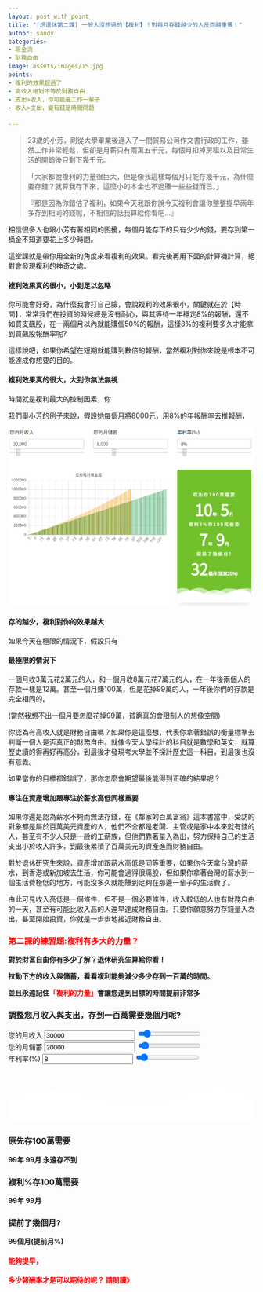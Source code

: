 ```yaml
---
layout: post_with_point
title: "[想退休第二課] 一般人沒想過的【複利】！對每月存錢越少的人反而越重要！"
author: sandy
categories:
- 現金流
- 財務自由
image: assets/images/15.jpg
points:
- 複利的效果超過了
- 高收入絕對不等於財務自由
- 支出>收入，你可能要工作一輩子
- 收入>支出，變有錢是時間問題

---
```

> 23歲的小芳，剛從大學畢業後進入了一間貿易公司作文書行政的工作，雖然工作非常輕鬆，但卻是月薪只有兩萬五千元，每個月扣掉房租以及日常生活的開銷後只剩下幾千元。
>
> 「大家都說複利的力量很巨大，但是像我這樣每個月只能存幾千元，為什麼要存錢？就算我存下來，這麼小的本金也不過賺一些些錢而已。」
>
> 『那是因為你錯估了複利，如果今天我跟你說今天複利會讓你整整提早兩年多存到相同的錢呢，不相信的話我算給你看吧...』

相信很多人也跟小芳有著相同的困擾，每個月能存下的只有少少的錢，要存到第一桶金不知道要花上多少時間。

這堂課就是帶你用全新的角度來看複利的效果。看完後再用下面的計算機計算，絕對會發現複利的神奇之處。

#### 複利效果真的很小，小到足以忽略

你可能會好奇，為什麼我會打自己臉，會說複利的效果很小，關鍵就在於【時間】，常常我們在投資的時候總是沒有耐心，與其等待一年穩定8%的報酬，還不如買支飆股，在一兩個月以內就能賺個50%的報酬，這樣8%的複利要多久才能拿到買飆股報酬率呢?

這樣說吧，如果你希望在短期就能賺到數倍的報酬，當然複利對你來說是根本不可能達成你想要的目的。

#### 複利效果真的很大，大到你無法無視

時間就是複利最大的控制因素，你

我們舉小芳的例子來說，假設她每個月將8000元，用8%的年報酬率去推報酬，

![](/uploads/第二課1.PNG)

#### 存的越少，複利對你的效果越大

如果今天在極限的情況下，假設只有

#### 最極限的情況下

一個月收3萬元花2萬元的人，和一個月收8萬元花7萬元的人，在一年後兩個人的存款一樣是12萬。甚至一個月賺100萬，但是花掉99萬的人，一年後你們的存款是完全相同的。

(當然我想不出一個月要怎麼花掉99萬，貧窮真的會限制人的想像空間)

你認為有高收入就是財務自由嗎？如果你是這麼想，代表你拿著錯誤的衡量標準去判斷一個人是否真正的財務自由。就像今天大學採計的科目就是數學和英文，就算歷史讀的得再好再高分，到最後才發現考大學並不採計歷史這一科目，到最後也沒有意義。

如果當你的目標都錯誤了，那你怎麼會期望最後能得到正確的結果呢？

#### 專注在資產增加跟專注於薪水高低同樣重要

如果你還是認為薪水不夠而無法存錢，在《鄰家的百萬富翁》這本書當中，受訪的對象都是屬於百萬美元資產的人，他們不全都是老闆、主管或是家中本來就有錢的人，甚至有不少人只是一般的工薪族，但他們靠著量入為出，努力保持自己的生活支出小於收入許多，到最後累積了百萬美元的資產進而財務自由。

對於退休研究生來說，資產增加跟薪水高低是同等重要，如果你今天拿台灣的薪水，到香港或新加坡去生活，你可能會過得很痛股，但如果你拿著台灣的薪水到一個生活費極低的地方，可能沒多久就能賺到足夠在那邊一輩子的生活費了。

由此可見收入高低是一個條件，但不是一個必要條件，收入較低的人也有財務自由的一天，甚至有可能比收入高的人還早達成財務自由。只要你願意努力存錢量入為出，甚至開始投資，你就是一步步地接近財務自由。

### <font color="red">第二課的練習題:複利有多大的力量？</font>

**對於財富自由你有多少了解？退休研究生算給你看！**

**拉動下方的收入與儲蓄，看看複利能夠減少多少存到一百萬的時間。**

**並且永遠記住<font color="red">「複利的力量」</font>會讓您達到目標的時間提前非常多**

<div class="card g-brd-teal rounded-0 mt-2">
<h3 class="card-header h5 text-white g-bg-teal g-brd-transparent rounded-0"> 調整您月收入與支出，存到一百萬需要幾個月呢? </h3>
<div class="row card-block">
<div class="col-sm-4">
<div class="form-group"> <label for="myinput">您的月收入</label> <input type="text" id="income" class="form-control currency" value="30000" min="0" max="300000" oninput="income_slider.value=income.value"> <input type="range" id="income_slider" class="form-control-range" value="30000" min="0" max="300000" oninput="income.value=income_slider.value"> <small></small> </div>
</div>
<div class="col-sm-4">
<div class="form-group"> <label for="myinput">您的月儲蓄</label> <input type="text" id="saving" class="form-control currency" value="20000" min="0" max="300000" oninput="saving_slider.value=saving.value"> <input type="range" id="saving_slider" class="form-control-range" value="20000" min="0" max="300000" oninput="saving.value=saving_slider.value"> <small></small> </div>
</div>
<div class="col-sm-4">
<div class="form-group"> <label for="myinput">年利率(%)</label> <input type="text" id="apy" class="form-control percent" value="8" min="0" max="100" oninput="apy_slider.value=apy.value"> <input type="range" id="apy_slider" class="form-control-range" value="8" min="0" max="100" oninput="apy.value=apy_slider.value"> <small></small> </div>
</div>
</div>
<div class="row card-block">
<div class="col-md-8" id="chartHere"> <canvas id="myChart"></canvas> </div>
<div class="col-md-4">
<!-- Article -->
<div class="u-shadow-v21 u-shadow-v21--hover g-bg-white text-center g-overflow-hidden g-rounded-4 g-pos-rel g-z-index-2 g-cursor-pointer g-transition-0_3">
<div class="g-bg-primary g-pos-rel g-px-20 g-py-70"> <svg class="g-pos-abs g-bottom-0 g-left-0 g-right-0" version="1.1" preserveAspectRatio="none" xmlns="http://www.w3.org/2000/svg" xmlns:xlink="http://www.w3.org/1999/xlink" width="100%" height="70px" viewBox="0 0 300 70">
<path d="M30.913,43.944c0,0,42.911-34.464,87.51-14.191c77.31,35.14,113.304-1.952,146.638-4.729 c48.654-4.056,69.94,16.218,69.94,16.218v54.396H30.913V43.944z" opacity="0.6" fill="#ffffff"></path>
<path d="M-35.667,44.628c0,0,42.91-34.463,87.51-14.191c77.31,35.141,113.304-1.952,146.639-4.729 c48.653-4.055,69.939,16.218,69.939,16.218v54.396H-35.667V44.628z" opacity="0.6" fill="#ffffff"></path>
<path d="M43.415,98.342c0,0,48.283-68.927,109.133-68.927c65.886,0,97.983,67.914,97.983,67.914v3.716 H42.401L43.415,98.342z" opacity="0.7" fill="#ffffff"></path>
<path d="M-34.667,62.998c0,0,56-45.667,120.316-27.839C167.484,57.842,197,41.332,232.286,30.428 c53.07-16.399,104.047,36.903,104.047,36.903l1.333,36.667l-372-2.954L-34.667,62.998z" fill="#ffffff"></path>
</svg>
<h3 class="h6 text-uppercase g-color-white-opacity-0_8 g-letter-spacing-3 g-mb-20">原先存100萬需要</h3> <strong class="d-block g-color-white g-font-size-50 g-line-height-0_7 g-mb-20"> <span id="year_block"><span id="years">99</span><span class="g-font-size-default">年</span></span> <span id="month_block"><span id="months">99</span><span class="g-font-size-default">月</span></span> <span id="never" class="g-font-size-30 g-color-red">永遠存不到</span> </strong>
<h3 class="h6 text-uppercase g-color-white-opacity-0_8 g-letter-spacing-3 g-mb-20">複利<span id="apy_span"></span>%存100萬需要</h3> <strong class="d-block g-color-white g-font-size-50 g-line-height-0_7 g-mb-20"> <span id="apy_year_block"><span id="apy_years">99</span><span class="g-font-size-default">年</span></span> <span id="apy_month_block"><span id="apy_months">99</span><span class="g-font-size-default">月</span></span> </strong>
<h3 class="h6 text-uppercase g-color-white-opacity-0_8 g-letter-spacing-3 g-mb-20">提前了幾個月?</h3> <strong class="d-block g-color-white g-font-size-50 g-line-height-0_7 g-mb-20"> <span id="early_months">99</span><span class="g-font-size-default">個月</span><span class="g-font-size-default">(提前<span id="early_percent">月</span>%)</span></strong>
</div>
</div> <!-- End Article -->
</div>
</div>
</div>

#### <font color="red">能夠提早，</font>

#### <font color="red">多少報酬率才是可以期待的呢？ 請閱讀》</font>

<script type="text/javascript">
$(document).ready(function() {

    $('[data-toggle="tooltip"]').tooltip();
    Calculate();
    
    $(".form-control-range").change(function() {
        Calculate();
    });
    $('.form-control').bind("change", function() {
        Calculate(); 
    });
    
    $('.currency').mask("#,##0", { reverse: true });
    $('.percent').mask("#,##0%", { reverse: true });

});

function Calculate() {

    var income = accounting.unformat($("#income").val());
    $("#saving").prop("max", income);
    $("#saving_slider").prop("max", income);
    var saving = accounting.unformat($("#saving").val());
    var apy = 1+(accounting.unformat($("#apy").val())/100);

//    alert(apy);
var cashflow = saving;

    $("#cashflow").html(cashflow);
    
    if (cashflow > 0) {
    
        $("#never").hide();
    
        total_month = Math.ceil(1000000 / cashflow);
        years = Math.floor(total_month / 12)
        months = total_month % 12;
        if (years > 0) {
            $("#year_block").show();
            $("#years").html(years);
        } else {
            $("#year_block").hide();
            $("#years").html(years);
        }
        if (months > 0) {
            $("#month_block").show();
            $("#months").html(months);
        } else {
            $("#month_block").hide();
            $("#months").html(months);
        }
    } else {
        $("#year_block").hide();
        $("#month_block").hide();
        $("#never").show();
    }
    
    
    var labels_months = [];
    labels_months.length = 0;
    for(i=1;i<=total_month;i++){
        labels_months.push(i);
    }
    
    var summary = 0;
    
    var result_with_apy = [];
    result_with_apy.length = 0;
    var month_apy = Math.pow(apy,1/12);
    for(i=1;i<=total_month;i++){
        summary *= month_apy;
        summary += saving;
        result_with_apy.push(summary);
        if(summary>=1000000){
            total_month_apy = i;
            break;
        }
    }
    
    $("#apy_span").html(accounting.unformat($("#apy").val()));
    years = Math.floor(total_month_apy / 12)
    months = total_month_apy % 12;
    
    if (years > 0) {
        $("#apy_year_block").show();
        $("#apy_years").html(years);
    } else {
        $("#apy_year_block").hide();
        $("#apy_years").html(years);
    }
    if (months > 0) {
        $("#apy_month_block").show();
        $("#apy_months").html(months);
    } else {
        $("#apy_month_block").hide();
        $("#apy_months").html(months);
    }
    
    $("#early_months").html(total_month - total_month_apy);
    $("#early_percent").html(Math.floor(((total_month - total_month_apy)/total_month)*100));
    
    
    var result_without_apy = [];
    result_without_apy.length = 0;
    summary = 0;
    for(i=1;i<=total_month;i++){
        summary += saving;
        result_without_apy.push(summary);
    }
    
    
    $("#chartHere").html('<canvas id="myChart"></canvas>');
    
    var ctx = document.getElementById('myChart').getContext('2d');
    window.myChart = new Chart(ctx, {
        type: 'bar',
        data: {
            labels: labels_months,
            datasets: [{
                label: "有複利",
                backgroundColor: "#f6a41c",
                data: result_with_apy
            },{
                label: "無複利",
                backgroundColor: "#0d963d",
                data: result_without_apy
            }]
        },
        options: {
            legend: { display: false },
            title: {
                display: true,
                text: '您的每月現金流'
            },
            scales: {
                yAxes: [{
                    ticks: {
                        beginAtZero: true
                    }
                }]
            },
            tooltips: {
                mode: 'index',
                intersect: true,
              
                callbacks: {
    
                    title: function (tooltipItem, data) {

//                      console.log(tooltipItem);

                      return "第"+tooltipItem[0].label+"個月";
                       
                    }
                }
            }           
    
        }
    });

/*
window.myChart.data.label = labels_months;
window.myChart.data.datasets.data = result_with_apy;
window.myChart.update();*/

}
</script>